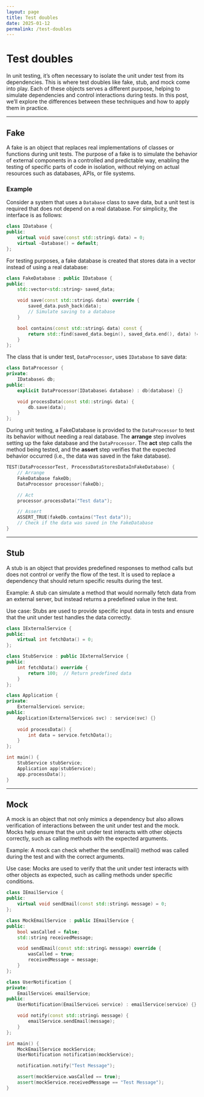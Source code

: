 ```yaml
---
layout: page
title: Test doubles
date: 2025-01-12
permalink: /test-doubles
---
```


# Test doubles

In unit testing, it’s often necessary to isolate the unit under test from its dependencies. This is where test doubles like fake, stub, and mock come into play. Each of these objects serves a different purpose, helping to simulate dependencies and control interactions during tests. In this post, we’ll explore the differences between these techniques and how to apply them in practice.

---

## Fake

A fake is an object that replaces real implementations of classes or functions during unit tests. The purpose of a fake is to simulate the behavior of external components in a controlled and predictable way, enabling the testing of specific parts of code in isolation, without relying on actual resources such as databases, APIs, or file systems.

### Example

Consider a system that uses a `Database` class to save data, but a unit test is required that does not depend on a real database. For simplicity, the interface is as follows:

```cpp
class IDatabase {
public:
    virtual void save(const std::string& data) = 0;
    virtual ~Database() = default;
};
```


For testing purposes, a fake database is created that stores data in a vector instead of using a real database:

```cpp
class FakeDatabase : public IDatabase {
public:
    std::vector<std::string> saved_data;

    void save(const std::string& data) override {
        saved_data.push_back(data);
        // Simulate saving to a database
    }

    bool contains(const std::string& data) const {
        return std::find(saved_data.begin(), saved_data.end(), data) != saved_data.end();
    }
};
```

The class that is under test, `DataProcessor`, uses `IDatabase` to save data:

```cpp
class DataProcessor {
private:
    IDatabase& db;
public:
    explicit DataProcessor(IDatabase& database) : db(database) {}

    void processData(const std::string& data) {
        db.save(data);
    }
};
```

During unit testing, a FakeDatabase is provided to the `DataProcessor` to test its behavior without needing a real database. The **arrange** step involves setting up the fake database and the `DataProcessor`. The **act** step calls the method being tested, and the **assert** step verifies that the expected behavior occurred (i.e., the data was saved in the fake database).

```cpp
TEST(DataProcessorTest, ProcessDataStoresDataInFakeDatabase) {
    // Arrange
    FakeDatabase fakeDb;
    DataProcessor processor(fakeDb);

    // Act
    processor.processData("Test data");

    // Assert
    ASSERT_TRUE(fakeDb.contains("Test data"));
    // Check if the data was saved in the FakeDatabase
}
```

---

## Stub

A stub is an object that provides predefined responses to method calls but does not control or verify the flow of the test. It is used to replace a dependency that should return specific results during the test.

Example: A stub can simulate a method that would normally fetch data from an external server, but instead returns a predefined value in the test.

Use case: Stubs are used to provide specific input data in tests and ensure that the unit under test handles the data correctly.

```cpp
class IExternalService {
public:
    virtual int fetchData() = 0;
};

class StubService : public IExternalService {
public:
    int fetchData() override {
        return 100;  // Return predefined data
    }
};

class Application {
private:
    ExternalService& service;
public:
    Application(ExternalService& svc) : service(svc) {}
    
    void processData() {
        int data = service.fetchData();
    }
};

int main() {
    StubService stubService;
    Application app(stubService);
    app.processData();
}
```

---

## Mock

A mock is an object that not only mimics a dependency but also allows verification of interactions between the unit under test and the mock. Mocks help ensure that the unit under test interacts with other objects correctly, such as calling methods with the expected arguments.

Example: A mock can check whether the sendEmail() method was called during the test and with the correct arguments.

Use case: Mocks are used to verify that the unit under test interacts with other objects as expected, such as calling methods under specific conditions.

```cpp
class IEmailService {
public:
    virtual void sendEmail(const std::string& message) = 0;
};

class MockEmailService : public IEmailService {
public:
    bool wasCalled = false;
    std::string receivedMessage;

    void sendEmail(const std::string& message) override {
        wasCalled = true;
        receivedMessage = message;
    }
};

class UserNotification {
private:
    EmailService& emailService;
public:
    UserNotification(EmailService& service) : emailService(service) {}

    void notify(const std::string& message) {
        emailService.sendEmail(message);
    }
};

int main() {
    MockEmailService mockService;
    UserNotification notification(mockService);

    notification.notify("Test Message");

    assert(mockService.wasCalled == true);
    assert(mockService.receivedMessage == "Test Message");
}
```